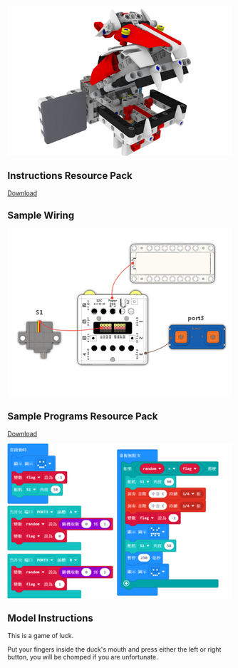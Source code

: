 ![](./instruction1/02_bite.png)

## Instructions Resource Pack

[Download](https://bit.ly/Powerbrick10in1BuildingGuide)

## Sample Wiring

![](./instruction1/02_bitecon.png)

## Sample Programs Resource Pack

[Download](https://bit.ly/Powerbrick10in1ModelsHex)

![](./instruction1/02_bitecode.png)

## Model Instructions

This is a game of luck.

Put your fingers inside the duck's mouth and press either the left or right button, you will be chomped if you are unfortunate.
